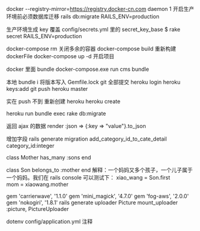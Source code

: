 docker --registry-mirror=https://registry.docker-cn.com daemon
1
开启生产环境前必须数据库迁移
rails db:migrate RAILS_ENV=production

生产环境生成 key 覆盖 config/secrets.yml 里的 secret_key_base
$ rake secret RAILS_ENV=production

docker-compose rm 关闭多余的容器
docker-compose build 重新构建 dockerFile
docker-compose up -d 开启项目

docker 里面 bundle
docker-compose.exe run cms bundle

本地 bundle i 将版本写入 Gemfile.lock
git 全部提交
heroku login
heroku keys:add
git push heroku master

实在 push 不到 重新创建 heroku
heroku create

heroku run bundle exec rake db:migrate

返回 ajax 的数据
render :json => {:key => "value"}.to_json

增加字段
rails generate migration add_category_id_to_cate_detail category_id:integer

class Mother
has_many :sons
end

class Son
belongs_to :mother
end
解释：一个妈妈又多个孩子，一个儿子属于一个妈妈。我们在 rails console 可以测试下：
xiao_wang = Son.first  
mom = xiaowang.mother

gem 'carrierwave',             '1.1.0'
gem 'mini_magick',             '4.7.0'
gem 'fog-aws',                 '2.0.0'
gem 'nokogiri',                '1.8.1'
rails generate uploader Picture
mount_uploader :picture, PictureUploader

dotenv config/application.yml 注释